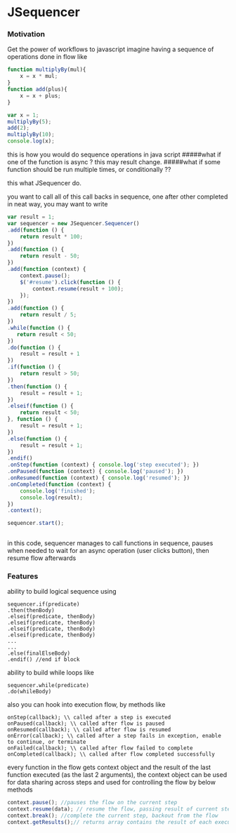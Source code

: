 # JSequencer
### Motivation
Get the power of workflows to javascript
imagine having a sequence of operations done in flow like

```javascript
function multiplyBy(mul){
    x = x * mul;
}
function add(plus){
    x = x + plus;
}

var x = 1;
multiplyBy(5);
add(2);
multiplyBy(10);
console.log(x); 
```
this is how you would do sequence operations in java script
#####what if one of the function is async ? this may result change.
#####what if some function should be run multiple times, or  conditionally ??

this what JSequencer do.

you want to call all of this call backs in sequence, one after other completed in neat way, you may want to write

```javascript
var result = 1;
var sequencer = new JSequencer.Sequencer()
.add(function () {
	return result * 100;
})
.add(function () {
	return result - 50;
})
.add(function (context) {
    context.pause();
    $('#resume').click(function () {
        context.resume(result + 100);
    });
})
.add(function () {
    return result / 5;
})
.while(function () {
   return result < 50;
})
.do(function () {
    result = result + 1
})
.if(function () {
    return result > 50;
})
.then(function () {
    result = result + 1;
})
.elseif(function () {
    return result < 50;
}, function () {
    result = result + 1;
})
.else(function () {
    result = result + 1;
})
.endif()
.onStep(function (context) { console.log('step executed'); })
.onPaused(function (context) { console.log('paused'); })
.onResumed(function (context) { console.log('resumed'); })
.onCompleted(function (context) {
	console.log('finished');
	console.log(result);
})
.context();

sequencer.start();
		
```

in this code, sequencer manages to call functions in sequence, pauses when needed to wait for an async operation (user clicks button), then resume flow afterwards

### Features
ability to build logical sequence using
```
sequencer.if(predicate)
.then(thenBody)
.elseif(predicate, thenBody)
.elseif(predicate, thenBody)
.elseif(predicate, thenBody)
.elseif(predicate, thenBody)
...
...
.else(finalElseBody)
.endif() //end if block
```
ability to build while loops like
```
sequencer.while(predicate)
.do(whileBody)
```
also you can hook into execution flow, by methods like
```
onStep(callback); \\ called after a step is executed
onPaused(callback); \\ called after flow is paused
onResumed(callback); \\ called after flow is resumed
onError(callback); \\ called after a step fails in exception, enable to continue, or terminate
onFailed(callback); \\ called after flow failed to complete
onCompleted(callback); \\ called after flow completed successfully
```

every function in the flow gets context object and the result of the last function executed (as the last 2 arguments), the context object can be used for data sharing across steps and used for controlling the flow by below methods
```javascript
context.pause(); //pauses the flow on the current step
context.resume(data); // resume the flow, passing result of current step
context.break(); //complete the current step, backout from the flow
context.getResults();// returns array contains the result of each executed step in order
```



